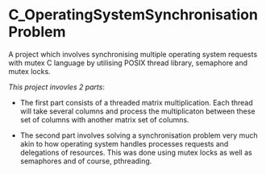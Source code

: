 # C_OperatingSystemSynchronisationProblem
A project which involves synchronising multiple operating system requests with mutex C language by utilising POSIX thread library, semaphore and mutex locks.

*This project invovles 2 parts*: 

- The first part consists of a threaded matrix multiplication. Each thread will take several columns and process the multiplicaton between these set of columns with another matrix set of columns. 

- The second part involves solving a synchronisation problem very much akin to how operating system handles processes requests and delegations of resources. This was done using mutex locks as well as semaphores and of course, pthreading. 



